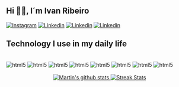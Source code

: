 ## Hi 🖐🏻, I´m Ivan Ribeiro

[![Instagram](https://img.shields.io/badge/Instagram-E4405F?style=for-the-badge&logo=instagram&logoColor=white)](https://www.instagram.com/ivanribeirodf/)
[![Linkedin](https://img.shields.io/badge/LinkedIn-0077B5?style=for-the-badge&logo=linkedin&logoColor=white)](https://www.linkedin.com/in/ivanribeirodf/)
[![Linkedin](https://img.shields.io/badge/Twitch-9146FF?style=for-the-badge&logo=twitch&logoColor=white)](https://www.twitch.tv/ivanribeirodf)
[![Linkedin](https://img.shields.io/badge/Facebook-1877F2?style=for-the-badge&logo=facebook&logoColor=white)](https://www.facebook.com/ivan.ribeiro.18)


## Technology I use in my daily life
<div style="display: inline_block"><br/> 
 <img align="center" alt="html5" src="https://img.shields.io/badge/Python-3776AB?style=for-the-badge&logo=python&logoColor=white" /> 
  <img align="center" alt="html5" src="https://img.shields.io/badge/HTML5-E34F26?style=for-the-badge&logo=html5&logoColor=white" />
  <img align="center" alt="html5" src="https://img.shields.io/badge/CSS3-1572B6?style=for-the-badge&logo=css3&logoColor=white" />
  <img align="center" alt="html5" src="https://img.shields.io/badge/Node.js-43853D?style=for-the-badge&logo=node.js&logoColor=white" />
  <img align="center" alt="html5" src="https://img.shields.io/badge/JavaScript-323330?style=for-the-badge&logo=javascript&logoColor=F7DF1E" />
  <img align="center" alt="html5" src="https://img.shields.io/badge/React-20232A?style=for-the-badge&logo=react&logoColor=61DAFB" />
  <img align="center" alt="html5" src="https://img.shields.io/badge/React_Native-20232A?style=for-the-badge&logo=react&logoColor=61DAFB" />
  <img align="center" alt="html5" src="https://img.shields.io/badge/Vue.js-35495E?style=for-the-badge&logo=vue.js&logoColor=4FC08D" />
</div>
<br/>

<div align="center">
  <a href="https://github.com/anuraghazra/github-readme-stats" target="_blank"> 
    <img src="https://github-readme-stats-matrix278.vercel.app/api?username=Matrix278&theme=radical&show_icons=true&locale=en" alt="Martin's github stats" />
  </a>
  
  <a href="https://github.com/DenverCoder1/github-readme-streak-stats" target="_blank">
    <img src="https://github-readme-streak-stats.herokuapp.com/?user=matrix278&theme=dark" alt="Streak Stats" />
  </a>
</div>
 
